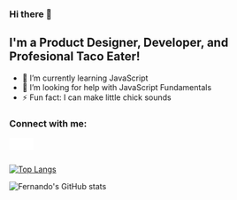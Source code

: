 ### Hi there 👋

## I'm a Product Designer, Developer, and Profesional Taco Eater!

- 🌱 I’m currently learning JavaScript
- 🤔 I’m looking for help with JavaScript Fundamentals
- ⚡ Fun fact: I can make little chick sounds

### Connect with me:

[<img align="left" alt="Portfolio | Fernando Batista" width="22px" src="/img/globe-dark.svg" />][website]
[<img align="left" alt="LinkedIn | Fernando Batista" width="22px" src="/img/linkedin-dark.svg" />][linkedin]

<br />
<br />

[![Top Langs](https://github-readme-stats.vercel.app/api/top-langs/?username=fernjbatista&layout=compact&bg_color=1E1E1E&title_color=f5f3ef&border_color=f5f3ef&text_color=f5f3ef)](https://github.com/anuraghazra/github-readme-stats)

![Fernando's GitHub stats](https://github-readme-stats.vercel.app/api?username=fernjbatista&show_icons=true&hide=commits&bg_color=f5f3ef&title_color=1E1E1E)

<br />
<br />

[website]: https://fernando-batista.webflow.io
[linkedin]: https://www.linkedin.com/in/fernjbatista/
